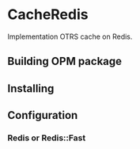 # CacheRedis
Implementation OTRS cache on Redis.

## Building OPM package

## Installing

## Configuration

### Redis or Redis::Fast
